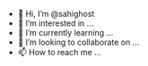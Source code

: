- 👋 Hi, I’m @sahighost
- 👀 I’m interested in ...
- 🌱 I’m currently learning ...
- 💞️ I’m looking to collaborate on ...
- 📫 How to reach me ...

<!---
sahighost/sahighost is a ✨ special ✨ repository because its `README.md` (this file) appears on your GitHub profile.
You can click the Preview link to take a look at your changes.
--->
